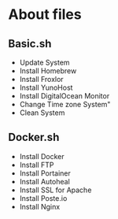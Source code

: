 # About files

## Basic.sh

- Update System
- Install Homebrew
- Install Froxlor
- Install YunoHost
- Install DigitalOcean Monitor
- Change Time zone System"
- Clean System

## Docker.sh

- Install Docker
- Install FTP
- Install Portainer
- Install Autoheal
- Install SSL for Apache
- Install Poste.io
- Install Nginx

